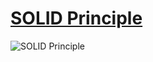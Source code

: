 # [SOLID Principle](https://github.com/PrivateDynamicVoid/DesignPrinciples)
<img src="https://miro.medium.com/max/5018/1*1Fl0dq4B7vq3zqR2k8bHdg.jpeg" Title="SOLID Principle"/>



